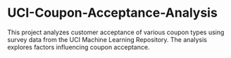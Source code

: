 # UCI-Coupon-Acceptance-Analysis
This project analyzes customer acceptance of various coupon types using survey data from the UCI Machine Learning Repository. The analysis explores factors influencing coupon acceptance.
